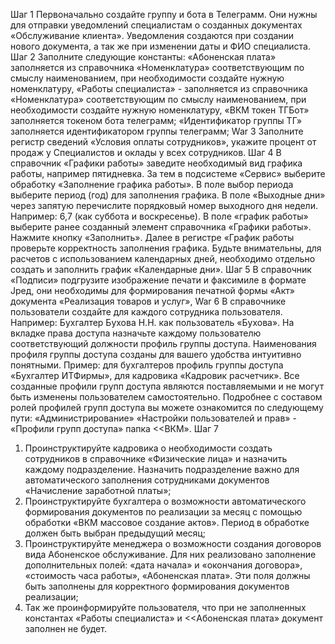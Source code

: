 
Шаг 1
Первоначально создайте группу и бота в Телеграмм. Они нужны для отправки уведомлений специалистам о созданных документах «Обслуживание клиента». Уведомления создаются при создании нового документа, а так же при изменении даты и ФИО специалиста.
Шаг 2
Заполните следующие константы: «Абоненская плата» заполняется из справочника «Номенклатура» соответствующим по смыслу наименованием, при необходимости создайте нужную номенклатуру, «Работы специалиста» - заполняется из справочника «Номенклатура» соответствующим по смыслу наименованием, при необходимости создайте нужную номенклатуру, «ВКМ токен ТГБот» заполняется токеном бота телеграмм; «Идентификатор группы ТГ» заполняется идентификатором группы телеграмм;
War 3
Заполните регистр сведений «Условия оплаты сотрудников», укажите процент от продаж у Специалистов и оклады у всех сотрудников.
Шаг 4
В справочник «Графики работы» заведите необходимый вид графика работы, например пятидневка. За тем в подсистеме «Сервис» выберите обработку «Заполнение графика работы». В поле выбор периода выберите период (год) для заполнения графика. В поле «Выходные дни» через запятую перечислите порядковый номер выходного дня недели. Например: 6,7 (как суббота и воскресенье). В поле «график работы» выберите ранее созданный элемент справочника «Графики работы». Нажмите кнопку «Заполнить». Далее в регистре «График работы проверьте корректность заполнения графика. Будьте внимательны, для расчетов с использованием календарных дней, необходимо отдельно создать и заполнить график «Календарные дни».
Шаг 5
В справочник «Подписи» подгрузите изображение печати и факсимиле в формате Jред, они необходимы для формирования печатной формы «Акт» документа «Реализация товаров и услуг»,
War 6
В справочнике пользователи создайте для каждого сотрудника пользователя. Например: Бухгалтер Бухова Н.Н. как пользователь «Бухова». На вкладке права доступа назначьте каждому пользователю соответствующий должности профиль группы доступа. Наименования профиля группы доступа созданы для вашего удобства интуитивно понятными. Пример: для бухгалтеров профиль группы доступа «Бухгалтер ИТФирмы», для кадровика «Кадровик расчетчик». Все созданные профили групп доступа являются поставляемыми и не могут быть изменены пользователем самостоятельно. Подробнее с составом ролей профилей групп доступа вы можете ознакомится по следующему пути: «Администрирование» «Настройки пользователей и прав» - «Профили групп доступа» папка <<ВКМ».
Шаг 7
1. Проинструктируйте кадровика о необходимости создать сотрудников в справочнике «Физические лица» и назначить каждому подразделение. Назначить подразделение важно для автоматического заполнения сотрудниками документов «Начисление заработной платы»;
2. Проинструктируйте бухгалтера о возможности автоматического формирования документов по реализации за месяц с помощью обработки «ВКМ массовое создание актов». Период в обработке должен быть выбран предыдущий месяц;
3. Проинструктируйте менеджера о возможности создания договоров вида Абоненское обслуживание. Для них реализовано заполнение дополнительных полей: «дата начала» и «окончания договора», «стоимость часа работы», «Абоненская плата». Эти поля должны быть заполнены для корректного формирования документов реализации;
4. Так же проинформируйте пользователя, что при не заполненных константах «Работы специалиста» и <<Абоненская плата» документ заполнен не будет.
